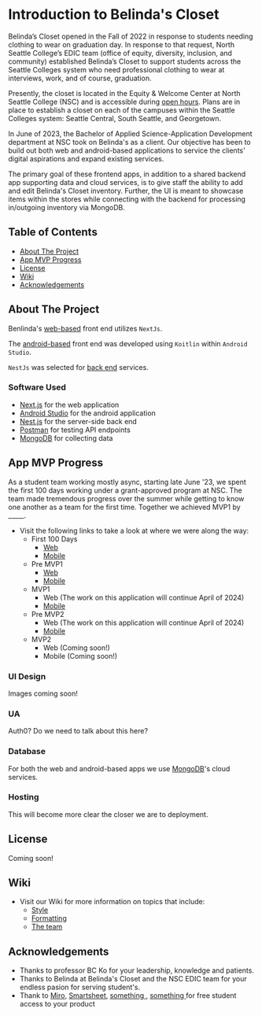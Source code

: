 # Introduction to Belinda's Closet
Belinda’s Closet opened in the Fall of 2022 in response to students needing clothing to wear on graduation day. In response to that request, North Seattle College’s EDIC team (office of equity, diversity, inclusion, and community) established Belinda’s Closet to support students across the Seattle Colleges system who need professional clothing to wear at interviews, work, and of course, graduation.

Presently, the closet is located in the Equity & Welcome Center at North Seattle College (NSC) and is accessible during [open hours](https://northseattle.edu/edic/belindas-closet). Plans are in place to establish a closet on each of the campuses within the Seattle Colleges system: Seattle Central, South Seattle, and Georgetown. 
 
In June of 2023, the Bachelor of Applied Science-Application Development department at NSC took on Belinda's as a client. Our objective has been to build out both web and android-based applications to service the clients' digital aspirations and expand existing services. 

The primary goal of these frontend apps, in addition to a shared backend app supporting data and cloud services, is to give staff the ability to add and edit Belinda's Closet inventory. Further, the UI is meant to showcase items within the stores while connecting with the backend for processing in/outgoing inventory via MongoDB. 
 
## Table of Contents
- [About The Project](#about-the-project)
- [App MVP Progress](#app-mvp-progress)
- [License](#license)
- [Wiki](#wiki)
- [Acknowledgements](#acknowledgements)
 
## About The Project
Benlinda's [web-based](https://github.com/SeattleColleges/belindas-closet-nextjs) front end utilizes `NextJs`.

The [android-based](https://github.com/SeattleColleges/belindas-closet-android) front end was developed using `Koitlin` within `Android Studio`.

`NestJs` was selected for [back end](https://nestjs.com/) services. 

### Software Used
- [Next.js](https://nextjs.org/) for the web application
- [Android Studio](https://developer.android.com/studio?gclid=Cj0KCQiAmNeqBhD4ARIsADsYfTekXQtjhqJ8cl8GBV4Lmza-3twj7fpJ6BC73tf5vPeYJYChgA9M3JAaAlGTEALw_wcB&gclsrc=aw.ds) for the android application
- [Nest.js](https://nestjs.com/) for the server-side back end
- [Postman](https://www.postman.com/) for testing API endpoints
- [MongoDB](https://www.mongodb.com/) for collecting data
 
## App MVP Progress
As a student team working mostly async, starting late June '23, we spent the first 100 days working under a grant-approved program at NSC. The team made tremendous progress over the summer while getting to know one another as a team for the first time. Together we achieved MVP1 by _____.
- Visit the following links to take a look at where we were along the way:
	- First 100 Days
		- [Web]()
		- [Mobile]()
	- Pre MVP1
		- [Web]()
		- [Mobile]()
	- MVP1
		- Web (The work on this application will continue April of 2024)
		- [Mobile]()
	- Pre MVP2
		- Web (The work on this application will continue April of 2024)
		- [Mobile]()
  - MVP2
     - Web (Coming soon!)
     - Mobile (Coming soon!)

### UI Design 
Images coming soon!
 
### UA
Auth0? Do we need to talk about this here?
 
### Database
For both the web and android-based apps we use [MongoDB](https://www.mongodb.com/)'s cloud services. 
 
### Hosting
This will become more clear the closer we are to deployment.
 
## License
Coming soon!
 
## Wiki
- Visit our Wiki for more information on topics that include:
  - [Style]()
  - [Formatting]()
  - [The team]()
 
## Acknowledgements
- Thanks to professor BC Ko for your leadership, knowledge and patients.
- Thanks to Belinda at Belinda's Closet and the NSC EDIC team for your endless pasion for serving student's.
- Thank to [Miro](), [Smartsheet](), [ something ](_____), [ something ](_____) for free student access to your product
